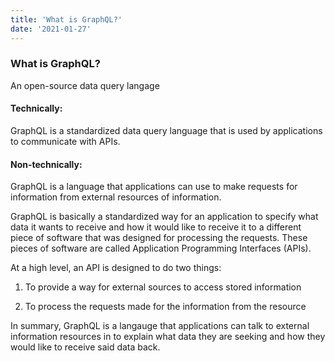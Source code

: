 ```yaml
---
title: 'What is GraphQL?'
date: '2021-01-27'
---
```

### What is GraphQL? 

An open-source data query langage 

#### Technically:

GraphQL is a standardized data query language that is used by applications to communicate with APIs.

#### Non-technically:

GraphQL is a language that applications can use to make requests for information from external resources of information.

GraphQL is basically a standardized way for an application to specify what data it wants to receive and how it would like to receive it to a different  piece of software that was designed for processing the requests. These pieces of software are called Application Programming Interfaces (APIs). 

At a high level, an API is designed to do two things: 

1. To provide a way for external sources to access stored information 

2.   To process the requests made for the information from the resource

In summary, GraphQL is a langauge that applications can talk to external information resources in to explain what data they are seeking and how they would like to receive said data back.
